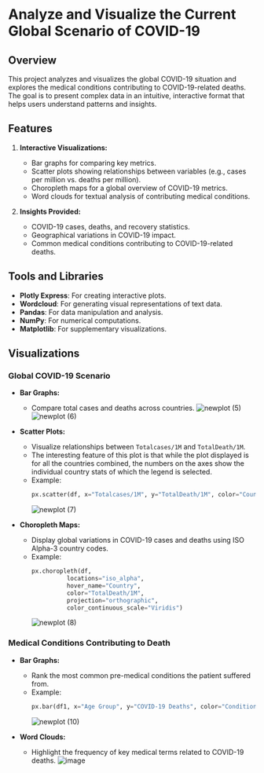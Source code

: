 # Analyze and Visualize the Current Global Scenario of COVID-19

## Overview
This project analyzes and visualizes the global COVID-19 situation and explores the medical conditions contributing to COVID-19-related deaths. The goal is to present complex data in an intuitive, interactive format that helps users understand patterns and insights.

## Features
1. **Interactive Visualizations:**
   - Bar graphs for comparing key metrics.
   - Scatter plots showing relationships between variables (e.g., cases per million vs. deaths per million).
   - Choropleth maps for a global overview of COVID-19 metrics.
   - Word clouds for textual analysis of contributing medical conditions.

2. **Insights Provided:**
   - COVID-19 cases, deaths, and recovery statistics.
   - Geographical variations in COVID-19 impact.
   - Common medical conditions contributing to COVID-19-related deaths.

## Tools and Libraries
- **Plotly Express**: For creating interactive plots.
- **Wordcloud**: For generating visual representations of text data.
- **Pandas**: For data manipulation and analysis.
- **NumPy**: For numerical computations.
- **Matplotlib**: For supplementary visualizations.


## Visualizations

### Global COVID-19 Scenario
- **Bar Graphs:**
  - Compare total cases and deaths across countries.
  ![newplot (5)](https://github.com/user-attachments/assets/f6d24673-c02f-4ae1-87a6-20f18200ba48)
  ![newplot (6)](https://github.com/user-attachments/assets/0d83b8d2-deb7-4829-9186-3f25ea8fc173)


  
- **Scatter Plots:**
  - Visualize relationships between `Totalcases/1M` and `TotalDeath/1M`.
  - The interesting feature of this plot is that while the plot displayed is for all the countries combined, the numbers on the axes show the individual country stats of which the legend is selected.
  - Example:
    ```python
    px.scatter(df, x="Totalcases/1M", y="TotalDeath/1M", color="Country")
    ```
    ![newplot (7)](https://github.com/user-attachments/assets/cab96e65-2be4-4a11-9741-58f4abad74b8)


- **Choropleth Maps:**
  - Display global variations in COVID-19 cases and deaths using ISO Alpha-3 country codes.
  - Example:
    ```python
    px.choropleth(df, 
              locations="iso_alpha",
              hover_name="Country",
              color="TotalDeath/1M",
              projection="orthographic",
              color_continuous_scale="Viridis")
    ```
    ![newplot (8)](https://github.com/user-attachments/assets/6596b57d-e481-41c9-9db1-11ef50cb54c3)


### Medical Conditions Contributing to Death
- **Bar Graphs:**
  - Rank the most common pre-medical conditions the patient suffered from.
  - Example:
    ```python
    px.bar(df1, x="Age Group", y="COVID-19 Deaths", color="Condition", hover_name="Condition", log_y=True)
    ```
    ![newplot (10)](https://github.com/user-attachments/assets/200135cc-318f-48da-88ad-87346d00326a)
  
- **Word Clouds:**
  - Highlight the frequency of key medical terms related to COVID-19 deaths.
  ![image](https://github.com/user-attachments/assets/c9ddbf77-64e7-4c11-b996-fb073242b097)

  
